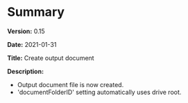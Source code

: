 # Summary

**Version:** 0.15

**Date:** 2021-01-31

**Title:** Create output document

**Description:**

* Output document file is now created.
* 'documentFolderID' setting automatically uses drive root.